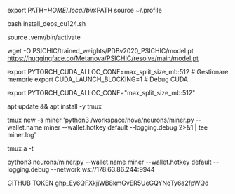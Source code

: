 export PATH=$HOME/.local/bin:$PATH
source ~/.profile

bash install_deps_cu124.sh

source .venv/bin/activate

wget -O PSICHIC/trained_weights/PDBv2020_PSICHIC/model.pt https://huggingface.co/Metanova/PSICHIC/resolve/main/model.pt

export PYTORCH_CUDA_ALLOC_CONF=max_split_size_mb:512  # Gestionare memorie
export CUDA_LAUNCH_BLOCKING=1  # Debug CUDA

export PYTORCH_CUDA_ALLOC_CONF="max_split_size_mb:512"

apt update && apt install -y tmux

tmux new -s miner 'python3 /workspace/nova/neurons/miner.py --wallet.name miner --wallet.hotkey default --logging.debug 2>&1 | tee miner.log'

tmux a -t <session-name>

python3 neurons/miner.py --wallet.name miner --wallet.hotkey default --logging.debug --network ws://178.63.86.244:9944


GITHUB TOKEN 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